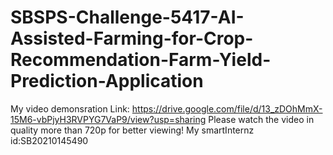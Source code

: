# SBSPS-Challenge-5417-AI-Assisted-Farming-for-Crop-Recommendation-Farm-Yield-Prediction-Application
My video demonsration Link: https://drive.google.com/file/d/13_zDOhMmX-15M6-vbPjyH3RVPYG7VaP9/view?usp=sharing
Please watch the video in quality more than 720p for better viewing!
My smartInternz id:SB20210145490
